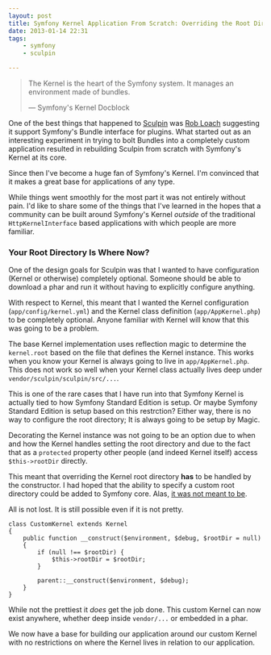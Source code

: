 ```yaml
---
layout: post
title: Symfony Kernel Application From Scratch: Overriding the Root Directory
date: 2013-01-14 22:31
tags:
    - symfony
    - sculpin

---
```


> The Kernel is the heart of the Symfony system. It manages an environment made of bundles.
> <footer>— Symfony's Kernel Docblock</footer>

One of the best things that happened to [Sculpin][1] was [Rob Loach][2] suggesting
it support Symfony's Bundle interface for plugins. What started out as an interesting
experiment in trying to bolt Bundles into a completely custom application resulted
in rebuilding Sculpin from scratch with Symfony's Kernel at its core.

Since then I've become a huge fan of Symfony's Kernel. I'm convinced that it makes a
great base for applications of any type.

While things went smoothly for the most part it was not entirely without
pain. I'd like to share some of the things that I've learned in the hopes that a
community can be built around Symfony's Kernel *outside* of the traditional
`HttpKernelInterface` based applications with which people are more familiar.


### Your Root Directory Is Where Now?

One of the design goals for Sculpin was that I wanted to have configuration
(Kernel or otherwise) completely optional. Someone should be able to download
a phar and run it without having to explicitly configure anything.

With respect to Kernel, this meant that I wanted the Kernel configuration
(`app/config/kernel.yml`) and the Kernel class definition (`app/AppKernel.php`)
to be completely optional. Anyone familiar with Kernel will know that this was
going to be a problem.

The base Kernel implementation uses reflection magic to determine the `kernel.root`
based on the file that defines the Kernel instance. This works when you know
your Kernel is always going to live in `app/AppKernel.php`. This does not work
so well when your Kernel class actually lives deep under `vendor/sculpin/sculpin/src/...`.

This is one of the rare cases that I have run into that Symfony Kernel is actually
tied to how Symfony Standard Edition is setup. Or maybe Symfony Standard Edition is
setup based on this restrction? Either way, there is no way to configure the root
directory; It is always going to be setup by Magic.

Decorating the Kernel instance was not going to be an option due to when and how the
Kernel handles setting the root directory and due to the fact that as a `protected`
property other people (and indeed Kernel itself) access `$this->rootDir` directly.

This meant that overriding the Kernel root directory **has** to be handled by the
constructor. I had hoped that the ability to specify a custom root directory could
be added to Symfony core. Alas, [it was not meant to be][3].

All is not lost. It is still possible even if it is not pretty.

    class CustomKernel extends Kernel
    {
        public function __construct($environment, $debug, $rootDir = null)
        {
            if (null !== $rootDir) {
                $this->rootDir = $rootDir;
            }

            parent::__construct($environment, $debug);
        }
    }

While not the prettiest it *does* get the job done. This custom Kernel can now
exist anywhere, whether deep inside `vendor/...` or embedded in a phar.

We now have a base for building our application around our custom Kernel with no
restrictions on where the Kernel lives in relation to our application.

[1]: http://sculpin.io
[2]: http://robloach.net
[3]: https://github.com/symfony/symfony/pull/6337
